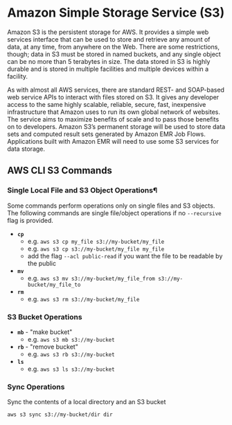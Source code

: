 # Amazon Simple Storage Service (S3)

Amazon S3 is the persistent storage for AWS. It provides a simple web services interface that can be used to store and retrieve any amount of data, at any time, from anywhere on the Web. There are some restrictions, though; data in S3 must be stored in named buckets, and any single object can be no more than 5 terabytes in size. The data stored in S3 is highly durable and is stored in multiple facilities and multiple devices within a facility.

As with almost all AWS services, there are standard REST- and SOAP-based web service APIs to interact with files stored on S3. It gives any developer access to the same highly scalable, reliable, secure, fast, inexpensive infrastructure that Amazon uses to run its own global network of websites. The service aims to maximize benefits of scale and to pass those benefits on to developers. Amazon S3’s permanent storage will be used to store data sets and computed result sets generated by Amazon EMR Job Flows. Applications built with Amazon EMR will need to use some S3 services for data storage.

## AWS CLI S3 Commands

### Single Local File and S3 Object Operations¶
Some commands perform operations only on single files and S3 objects. The following commands are single file/object operations if no `--recursive` flag is provided.

- **`cp`**
   - e.g. `aws s3 cp my_file s3://my-bucket/my_file`
   - e.g. `aws s3 cp s3://my-bucket/my_file my_file`
   - add the flag `--acl public-read` if you want the file to be readable by the public
- **`mv`**
   - e.g. `aws s3 mv s3://my-bucket/my_file_from s3://my-bucket/my_file_to`
- **`rm`**
   - e.g. `aws s3 rm s3://my-bucket/my_file`

### S3 Bucket Operations

- **`mb`** - "make bucket"
   - e.g. `aws s3 mb s3://my-bucket`
- **`rb`** - "remove bucket"
   - e.g. `aws s3 rb s3://my-bucket`
- **`ls`**
   - e.g. `aws s3 ls s3://my-bucket`

### Sync Operations

Sync the contents of a local directory and an S3 bucket

```
aws s3 sync s3://my-bucket/dir dir
```
